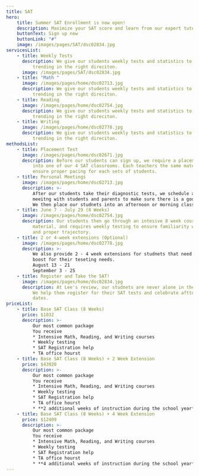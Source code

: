 ```yaml
---
title: SAT
hero:
    title: Summer SAT Enrollment is now open!
    description: Maximize your SAT score and learn from our expert tutors!
    buttonText: Sign up now
    buttonLink: "#"
    image: /images/pages/SAT/dsc02834.jpg
servicesList:
    - title: Weekly Tests
      description: We give our students weekly tests and statistics to make sure they are
          trending in the right direciton.
      image: /images/pages/SAT/dsc02834.jpg
    - title: "Math "
      image: /images/pages/home/dsc02713.jpg
      description: We give our students weekly tests and statistics to make sure they are
          trending in the right direciton.
    - title: Reading
      image: /images/pages/home/dsc02754.jpg
      description: We give our students weekly tests and statistics to make sure they are
          trending in the right direciton.
    - title: Writing
      image: /images/pages/home/dsc02778.jpg
      description: We give our students weekly tests and statistics to make sure they are
          trending in the right direciton.
methodsList:
    - title: Placement Test
      image: /images/pages/home/dsc02671.jpg
      description: Before our students can sign up, we require a placement test to place them
          into one of our 4 SAT classrooms. Each teachers the same material, but we
          ensure proper pacing for each sets of students.
    - title: Personal Meetings
      image: /images/pages/home/dsc02713.jpg
      description: >-
          After our students take their diagnostic tests, we schedule a 20 minute
          meeitng with students and parents to make sure there is a good fit.
          We then place our studnets into an afternoon or morning class based onthier schedules.
    - title: June 7 - July 29 (8 Weeks)
      image: /images/pages/home/dsc02754.jpg
      description: Our students then go through an intesive 8 week course taht covers all SAT
          material, and requires weekly testing to ensure familiarity with the test
          and proper trajectory.
    - title: 2 or 4-week extensions (Optional)
      image: /images/pages/home/dsc02778.jpg
      description: >-
          We also provide 2 - 4 week extensions for studnets that need the extra
          boost for their teseting needs.
          August 13 - 21
          September 3 - 25
    - title: Register and Take the SAT!
      image: /images/pages/home/dsc02834.jpg
      description: At Lee's review, our studnets are never alone in the test taking process.
          We help them register for their SAT tests and celebrate aftter the test
          dates.
priceList:
    - title: Base SAT Class (8 Weeks)
      price: $1032
      description: >-
          Our most common package
          You receive
          * Intensive Math, Reading, and Writing courses
          * Weekly testing
          * SAT Registration help
          * TA office hourst
    - title: Base SAT Class (8 Weeks) + 2 Week Extension
      price: $43920
      description: >-
          Our most common package
          You receive
          * Intensive Math, Reading, and Writing courses
          * Weekly testing
          * SAT Registration help
          * TA office hourst
          * **2 additional weeks of instruction during the school year**
    - title: Base SAT Class (8 Weeks) + 4 Week Extension
      price: $12409
      description: >-
          Our most common package
          You receive
          * Intensive Math, Reading, and Writing courses
          * Weekly testing
          * SAT Registration help
          * TA office hourst
          * **4 additional weeks of instruction during the school year**
---
```


